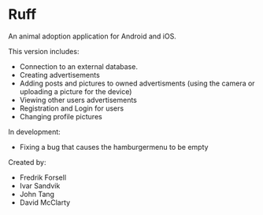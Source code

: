 # Ruff
An animal adoption application for Android and iOS.

This version includes:
- Connection to an external database.
- Creating advertisements
- Adding posts and pictures to owned advertisments (using the camera or uploading a picture for the device)
- Viewing other users advertisements
- Registration and Login for users
- Changing profile pictures

In development:
- Fixing a bug that causes the hamburgermenu to be empty

Created by:
- Fredrik Forsell
- Ivar Sandvik
- John Tang
- David McClarty
